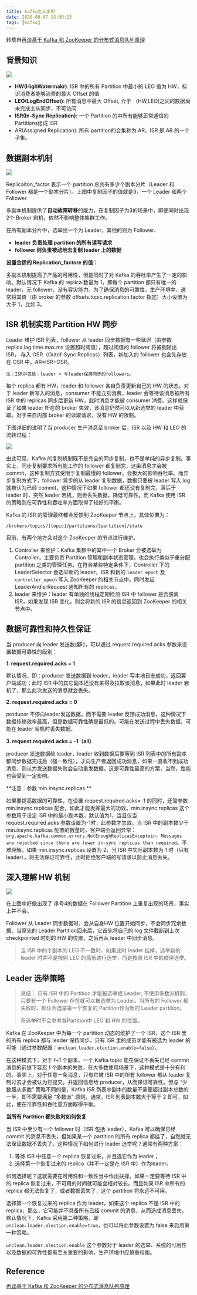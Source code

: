 ```yaml
---
title: Kafka主从复制
date: 2020-08-07 15:00:23
tags: [Kafka]
---
```


 转载自[再谈基于 Kafka 和 ZooKeeper 的分布式消息队列原理](https://gitbook.cn/books/5bc446269a9adf54c7ccb8bc/index.html)



<!--more-->

## 背景知识

![](Kafka主从复制/1.png)

* **HW(HighWatermakr)**: ISR 中的所有 Partition 中最小的 LEO 值为 HW，标识消费者能够消费的最大 Offset 的值
* **LEO(LogEndOffset)**: 所有消息中最大 Offset, 介于 （HW,LEO]之间的数据尚未完成主从同步，不可访问
* **ISR(In-Sync Replication):** 一个 Partition 的中所有能够正常通信的 Partitions组成 ISR
* AR(Assigned Replication): 所有 partition的合集称为 AR。ISR 是 AR 的一个子集。



## 数据副本机制

![](Kafka主从复制/data_copy.png)

Replicaiton_factor 表示一个 partition 总共有多少个副本分片（Leader 和 Follower 都是一个副本分片）。上图中复制因子的值就是3，一个 Leader 和两个 Follower.

多副本机制提供了**自动故障转移**的能力，在复制因子为3的场景中，即便同时出现2个 Broker 宕机，依然不影响整体集群工作。

在所有副本分片中，选举出一个为 Leader，其他的则为 Follower.

* **leader 负责处理 partition 的所有读写请求**
* **follower 则负责被动地去复制 leader 上的数据**

**设置合适的 Replication_factore 的值：**

多副本机制提高了产品的可用性，但是同时了对 Kafka 的吞吐率产生了一定的影响。默认情况下 Kafka 的 replica 数量为 1，即每个 partition 都只有唯一的 leader，无 follower，没有容灾能力。为了确保消息的可靠性，生产环境中，通常将其值（由 broker 的参数 offsets.topic.replication.factor 指定）大小设置为大于 1，比如 3。

## ISR 机制实现 Partition HW 同步

Leader 维护 ISR 列表，follower 从 leader 同步数据有一些延迟（由参数 replica.lag.time.max.ms 设置超时阈值），超过阈值的 follower 将被剔除出 ISR， 存入 OSR（Outof-Sync Replicas）列表，新加入的 follower 也会先存放在 OSR 中。AR=ISR+OSR。

```
注：ISR中包括：leader + 与leader保持同步的followers。
```

每个 replica 都有 HW，leader 和 follower 各自负责更新自己的 HW 的状态。对于 leader 新写入的消息，consumer 不能立刻消费，leader 会等待该消息被所有 ISR 中的 replicas 同步后更新 HW，此时消息才能被 consumer 消费。这样就保证了如果 leader 所在的 broker 失效，该消息仍然可以从新选举的 leader 中获取。对于来自内部 broker 的读取请求，没有 HW 的限制。

下图详细的说明了当 producer 生产消息至 broker 后，ISR 以及 HW 和 LEO 的流转过程：

![](Kafka主从复制/data_save.png)



由此可见，Kafka 的复制机制既不是完全的同步复制，也不是单纯的异步复制。事实上，同步复制要求所有能工作的 follower 都复制完，这条消息才会被 commit，这种复制方式受限于复制最慢的 follower，会极大的影响吞吐率。而异步复制方式下，follower 异步的从 leader 复制数据，数据只要被 leader 写入 log 就被认为已经 commit，这种情况下如果 follower 都还没有复制完，落后于 leader 时，突然 leader 宕机，则会丢失数据，降低可靠性。而 Kafka 使用 ISR 的策略则在可靠性和吞吐率方面取得了较好的平衡。

Kafka 的 ISR 的管理最终都会反馈到 ZooKeeper 节点上，具体位置为：

```
/brokers/topics/[topic]/partitions/[partition]/state
```

目前，有两个地方会对这个 ZooKeeper 的节点进行维护。

1. Controller 来维护：Kafka 集群中的其中一个 Broker 会被选举为 Controller，主要负责 Partition 管理和副本状态管理，也会执行类似于重分配 partition 之类的管理任务。在符合某些特定条件下，Controller 下的 LeaderSelector 会选举新的 leader，ISR 和新的 `leader_epoch` 及 `controller_epoch` 写入 ZooKeeper 的相关节点中。同时发起 LeaderAndIsrRequest 通知所有的 replicas。
2. leader 来维护：leader 有单独的线程定期检测 ISR 中 follower 是否脱离 ISR，如果发现 ISR 变化，则会将新的 ISR 的信息返回到 ZooKeeper 的相关节点中。



## 数据可靠性和持久性保证

当 producer 向 leader 发送数据时，可以通过 request.required.acks 参数来设置数据可靠性的级别：

**1. request.required.acks = 1**

默认情况，即：producer 发送数据到 leader，leader 写本地日志成功，返回客户端成功；此时 ISR 中的其它副本还没有来得及拉取该消息，如果此时 leader 宕机了，那么此次发送的消息就会丢失。

**2. request.required.acks = 0**

producer 不停向leader发送数据，而不需要 leader 反馈成功消息，这种情况下数据传输效率最高，但是数据可靠性确是最低的。可能在发送过程中丢失数据，可能在 leader 宕机时丢失数据。

**3. request.required.acks = -1（all）**

producer 发送数据给 leader，leader 收到数据后要等到 ISR 列表中的所有副本都同步数据完成后（强一致性），才向生产者返回成功消息，如果一直收不到成功消息，则认为发送数据失败会自动重发数据。这是可靠性最高的方案，当然，性能也会受到一定影响。

**注意：参数 min.insync.replicas **

如果要提高数据的可靠性，在设置 request.required.acks=-1 的同时，还需参数 min.insync.replicas 配合，如此才能发挥最大的功效。min.insync.replicas 这个参数用于设定 ISR 中的最小副本数，默认值为1，当且仅当 request.required.acks 参数设置为-1时，此参数才生效。当 ISR 中的副本数少于 min.insync.replicas 配置的数量时，客户端会返回异常：`org.apache.kafka.common.errors.NotEnoughReplicasExceptoin: Messages are rejected since there are fewer in-sync replicas than required`。不难理解，如果 min.insync.replicas 设置为 2，当 ISR 中实际副本数为 1 时（只有leader），将无法保证可靠性，此时拒绝客户端的写请求以防止消息丢失。



## 深入理解 HW 机制



![](Kafka主从复制/hw_Case.png)

在上图中好像出现了 序号4的数据在 Follower Partition 上重复出现的场景，事实上并不会。

Follower 从 Leader 同步数据时，会从自身HW 位置开始同步，不会同步冗余数据。当原先的 Leader Partition回来后，它首先将自己的 log 文件截断到上次 checkpointed 时刻的 HW 的位置，之后再从 leader 中同步消息。

> 当 ISR 中的个副本的 LEO 不一致时，如果此时 leader 挂掉，选举新的 leader 时并不是按照 LEO 的高低进行选举，而是按照 ISR 中的顺序选举。



## Leader 选举策略

> 总结： 只有 ISR 中的 Partition 才能被选举成 Leader, 不使用多数派机制，只要有一个 Follower 存在就可以被选举为 Leader。当所有的 Follower 都失败时，默认会选举第一个恢复的 Partition作为新的 Leader partition。
>
> 在选举时不会参考各Partition中 LEO 和 HW 的位置。

Kafka 在 ZooKeeper 中为每一个 partition 动态的维护了一个 ISR，这个 ISR 里的所有 replica 都与 leader 保持同步，只有 ISR 里的成员才能有被选为 leader 的可能（通过参数配置：`unclean.leader.election.enable=false`）。

在这种模式下，对于 f+1 个副本，一个 Kafka topic 能在保证不丢失已经 commit 消息的前提下容忍 f 个副本的失败，在大多数使用场景下，这种模式是十分有利的。事实上，对于任意一条消息，只有它被 ISR 中的所有 follower 都从 leader 复制过去才会被认为已提交，并返回信息给 producer，从而保证可靠性。但与 “少数服从多数” 策略不同的是，Kafka ISR 列表中副本的数量不需要超过副本总数的一半，即不需要满足 “多数派” 原则，通常，ISR 列表副本数大于等于 2 即可，如此，便在可靠性和吞吐量方面取得平衡。

**当所有 Partition 都失败时如何恢复**

当 ISR 中至少有一个 follower 时（ISR 包括 leader），Kafka 可以确保已经 commit 的消息不丢失，但如果某一个 partition 的所有 replica 都挂了，自然就无法保证数据不丢失了。这种情况下如何进行 leader 选举呢？通常有两种方案：

1. 等待 ISR 中任意一个 replica 恢复过来，并且选它作为 leader；
2. 选择第一个恢复过来的 replica（并不一定是在 ISR 中）作为leader。

如何选择呢？这就需要在可用性和一致性当中作出抉择。如果一定要等待 ISR 中的 replica 恢复过来，不可用的时间就可能会相对较长。而且如果 ISR 中所有的 replica 都无法恢复了，或者数据丢失了，这个 partition 将永远不可用。

选择第一个恢复过来的 replica 作为 leader，如果这个 replica 不是 ISR 中的 replica，那么，它可能并不具备所有已经 commit 的消息，从而造成消息丢失。默认情况下，Kafka 采用第二种策略，即 `unclean.leader.election.enable=true`，也可以将此参数设置为 false 来启用第一种策略。

`unclean.leader.election.enable` 这个参数对于 leader 的选举、系统的可用性以及数据的可靠性都有至关重要的影响。生产环境中应慎重权衡。

## Reference

[再谈基于 Kafka 和 ZooKeeper 的分布式消息队列原理](https://gitbook.cn/books/5bc446269a9adf54c7ccb8bc/index.html)

